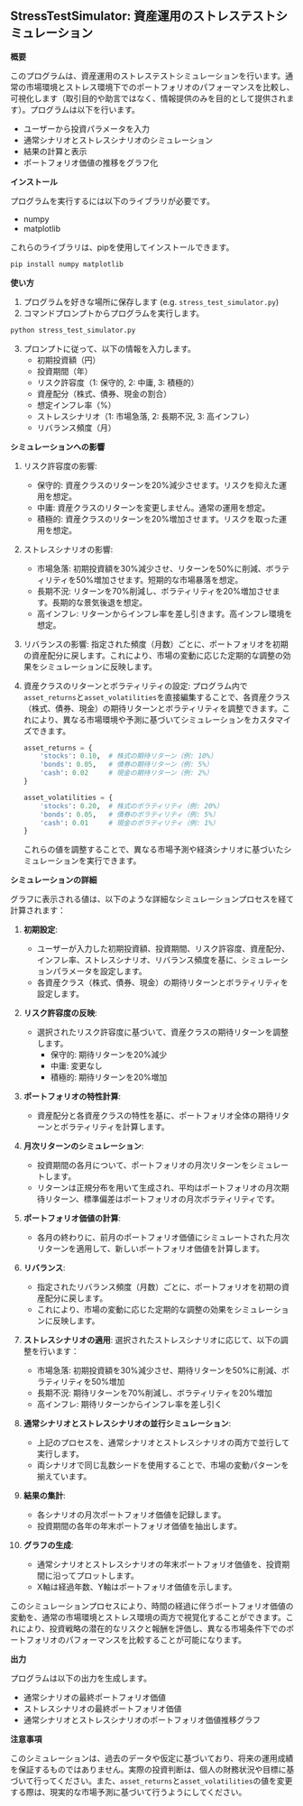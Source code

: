 ## StressTestSimulator: 資産運用のストレステストシミュレーション

**概要**

このプログラムは、資産運用のストレステストシミュレーションを行います。通常の市場環境とストレス環境下でのポートフォリオのパフォーマンスを比較し、可視化します（取引目的や助言ではなく、情報提供のみを目的として提供されます）。プログラムは以下を行います。

* ユーザーから投資パラメータを入力
* 通常シナリオとストレスシナリオのシミュレーション
* 結果の計算と表示
* ポートフォリオ価値の推移をグラフ化

**インストール**

プログラムを実行するには以下のライブラリが必要です。

* numpy
* matplotlib

これらのライブラリは、pipを使用してインストールできます。

```bash
pip install numpy matplotlib
```

**使い方**

1. プログラムを好きな場所に保存します (e.g. `stress_test_simulator.py`)
2. コマンドプロンプトからプログラムを実行します。

```bash
python stress_test_simulator.py
```

3. プロンプトに従って、以下の情報を入力します。
   - 初期投資額（円）
   - 投資期間（年）
   - リスク許容度（1: 保守的, 2: 中庸, 3: 積極的）
   - 資産配分（株式、債券、現金の割合）
   - 想定インフレ率（%）
   - ストレスシナリオ（1: 市場急落, 2: 長期不況, 3: 高インフレ）
   - リバランス頻度（月）

**シミュレーションへの影響**

1. リスク許容度の影響:
   - 保守的: 資産クラスのリターンを20%減少させます。リスクを抑えた運用を想定。
   - 中庸: 資産クラスのリターンを変更しません。通常の運用を想定。
   - 積極的: 資産クラスのリターンを20%増加させます。リスクを取った運用を想定。

2. ストレスシナリオの影響:
   - 市場急落: 初期投資額を30%減少させ、リターンを50%に削減、ボラティリティを50%増加させます。短期的な市場暴落を想定。
   - 長期不況: リターンを70%削減し、ボラティリティを20%増加させます。長期的な景気後退を想定。
   - 高インフレ: リターンからインフレ率を差し引きます。高インフレ環境を想定。

3. リバランスの影響:
   指定された頻度（月数）ごとに、ポートフォリオを初期の資産配分に戻します。これにより、市場の変動に応じた定期的な調整の効果をシミュレーションに反映します。

4. 資産クラスのリターンとボラティリティの設定:
   プログラム内で`asset_returns`と`asset_volatilities`を直接編集することで、各資産クラス（株式、債券、現金）の期待リターンとボラティリティを調整できます。これにより、異なる市場環境や予測に基づいてシミュレーションをカスタマイズできます。

   ```python
   asset_returns = {
       'stocks': 0.10,  # 株式の期待リターン（例: 10%）
       'bonds': 0.05,   # 債券の期待リターン（例: 5%）
       'cash': 0.02     # 現金の期待リターン（例: 2%）
   }
   
   asset_volatilities = {
       'stocks': 0.20,  # 株式のボラティリティ（例: 20%）
       'bonds': 0.05,   # 債券のボラティリティ（例: 5%）
       'cash': 0.01     # 現金のボラティリティ（例: 1%）
   }
   ```

   これらの値を調整することで、異なる市場予測や経済シナリオに基づいたシミュレーションを実行できます。

**シミュレーションの詳細**

グラフに表示される値は、以下のような詳細なシミュレーションプロセスを経て計算されます：

1. **初期設定**:
   - ユーザーが入力した初期投資額、投資期間、リスク許容度、資産配分、インフレ率、ストレスシナリオ、リバランス頻度を基に、シミュレーションパラメータを設定します。
   - 各資産クラス（株式、債券、現金）の期待リターンとボラティリティを設定します。

2. **リスク許容度の反映**:
   - 選択されたリスク許容度に基づいて、資産クラスの期待リターンを調整します。
     - 保守的: 期待リターンを20%減少
     - 中庸: 変更なし
     - 積極的: 期待リターンを20%増加

3. **ポートフォリオの特性計算**:
   - 資産配分と各資産クラスの特性を基に、ポートフォリオ全体の期待リターンとボラティリティを計算します。

4. **月次リターンのシミュレーション**:
   - 投資期間の各月について、ポートフォリオの月次リターンをシミュレートします。
   - リターンは正規分布を用いて生成され、平均はポートフォリオの月次期待リターン、標準偏差はポートフォリオの月次ボラティリティです。

5. **ポートフォリオ価値の計算**:
   - 各月の終わりに、前月のポートフォリオ価値にシミュレートされた月次リターンを適用して、新しいポートフォリオ価値を計算します。

6. **リバランス**:
   - 指定されたリバランス頻度（月数）ごとに、ポートフォリオを初期の資産配分に戻します。
   - これにより、市場の変動に応じた定期的な調整の効果をシミュレーションに反映します。

7. **ストレスシナリオの適用**:
   選択されたストレスシナリオに応じて、以下の調整を行います：
   - 市場急落: 初期投資額を30%減少させ、期待リターンを50%に削減、ボラティリティを50%増加
   - 長期不況: 期待リターンを70%削減し、ボラティリティを20%増加
   - 高インフレ: 期待リターンからインフレ率を差し引く

8. **通常シナリオとストレスシナリオの並行シミュレーション**:
   - 上記のプロセスを、通常シナリオとストレスシナリオの両方で並行して実行します。
   - 両シナリオで同じ乱数シードを使用することで、市場の変動パターンを揃えています。

9. **結果の集計**:
   - 各シナリオの月次ポートフォリオ価値を記録します。
   - 投資期間の各年の年末ポートフォリオ価値を抽出します。

10. **グラフの生成**:
    - 通常シナリオとストレスシナリオの年末ポートフォリオ価値を、投資期間に沿ってプロットします。
    - X軸は経過年数、Y軸はポートフォリオ価値を示します。

このシミュレーションプロセスにより、時間の経過に伴うポートフォリオ価値の変動を、通常の市場環境とストレス環境の両方で視覚化することができます。これにより、投資戦略の潜在的なリスクと報酬を評価し、異なる市場条件下でのポートフォリオのパフォーマンスを比較することが可能になります。

**出力**

プログラムは以下の出力を生成します。

* 通常シナリオの最終ポートフォリオ価値
* ストレスシナリオの最終ポートフォリオ価値
* 通常シナリオとストレスシナリオのポートフォリオ価値推移グラフ

**注意事項**

このシミュレーションは、過去のデータや仮定に基づいており、将来の運用成績を保証するものではありません。実際の投資判断は、個人の財務状況や目標に基づいて行ってください。また、`asset_returns`と`asset_volatilities`の値を変更する際は、現実的な市場予測に基づいて行うようにしてください。